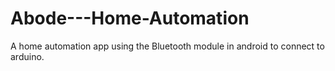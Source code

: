 # Abode---Home-Automation
A home automation app using the Bluetooth module in android to connect to arduino.
